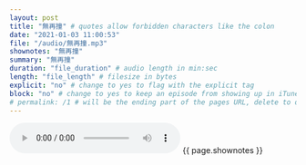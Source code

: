 ```yaml
---
layout: post
title: "無再撞" # quotes allow forbidden characters like the colon
date: "2021-01-03 11:00:53"
file: "/audio/無再撞.mp3"
shownotes: "無再撞"
summary: "無再撞"
duration: "file_duration" # audio length in min:sec
length: "file_length" # filesize in bytes
explicit: "no" # change to yes to flag with the explicit tag
block: "no" # change to yes to keep an episode from showing up in iTunes
# permalink: /1 # will be the ending part of the pages URL, delete to default to the title
---
```


<audio controls>
<source src="{{site.url}}{{site.baseurl}}{{ page.file }}" type="audio/x-mp3">
Your browser does not support the audio element.
</audio>
{{ page.shownotes }}
